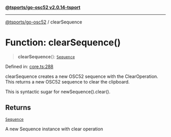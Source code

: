 [**@tsports/go-osc52 v2.0.14-tsport**](../README.md)

***

[@tsports/go-osc52](../globals.md) / clearSequence

# Function: clearSequence()

> **clearSequence**(): [`Sequence`](../classes/Sequence.md)

Defined in: [core.ts:288](https://github.com/SubtleTools/go-osc52-tsport/blob/242e56775bc9901b1a189054a569847ca34a826c/src/core.ts#L288)

clearSequence creates a new OSC52 sequence with the ClearOperation.
This returns a new OSC52 sequence to clear the clipboard.

This is syntactic sugar for newSequence().clear().

## Returns

[`Sequence`](../classes/Sequence.md)

A new Sequence instance with clear operation

